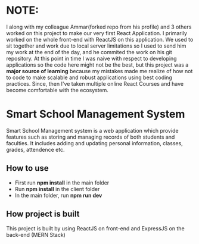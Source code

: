 # NOTE:
I along with my colleague Ammar(forked repo from his profile) and 3 others worked on this project to make our very first React Application. I primarily worked on the whole front-end with ReactJS on this application. We used to sit together and work due to local server limitations so I used to send him my work at the end of the day, and he commited the work on his git repository. At this point in time I was naive with respect to developing applications so the code here might not be the best, but this project was a **major source of learning** because my mistakes made me realize of how not to code to make scalable and robust applications using best coding practices. Since, then I've taken multiple online React Courses and have become comfortable with the ecosystem.

# Smart School Management System
Smart School Management system is a web application which provide features such as storing and managing records of both students and faculties. It includes adding and updating personal information, classes, grades, attendence etc. 

## How to  use
* First run **npm install** in the main folder
* Run **npm install** in the client folder
* In the main folder, run **npm run dev**

## How project is built
This project is built by using ReactJS on front-end and ExpressJS on the back-end (MERN Stack)

 

